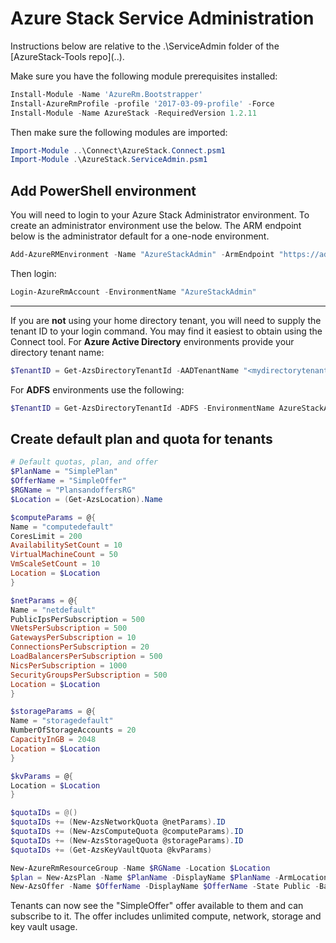 # Azure Stack Service Administration

Instructions below are relative to the .\ServiceAdmin folder of the [AzureStack-Tools repo](..\).

Make sure you have the following module prerequisites installed:

```powershell
Install-Module -Name 'AzureRm.Bootstrapper'
Install-AzureRmProfile -profile '2017-03-09-profile' -Force
Install-Module -Name AzureStack -RequiredVersion 1.2.11
```

Then make sure the following modules are imported:

```powershell
Import-Module ..\Connect\AzureStack.Connect.psm1
Import-Module .\AzureStack.ServiceAdmin.psm1
```

## Add PowerShell environment

You will need to login to your Azure Stack Administrator environment. To create an administrator environment use the below. The ARM endpoint below is the administrator default for a one-node environment.

```powershell
Add-AzureRMEnvironment -Name "AzureStackAdmin" -ArmEndpoint "https://adminmanagement.local.azurestack.external"
```

Then login:

```powershell
Login-AzureRmAccount -EnvironmentName "AzureStackAdmin" 
```
----
If you are **not** using your home directory tenant, you will need to supply the tenant ID to your login command. You may find it easiest to obtain using the Connect tool. For **Azure Active Directory** environments provide your directory tenant name:

```powershell
$TenantID = Get-AzsDirectoryTenantId -AADTenantName "<mydirectorytenant>.onmicrosoft.com" -EnvironmentName AzureStackAdmin
```

For **ADFS** environments use the following:

```powershell
$TenantID = Get-AzsDirectoryTenantId -ADFS -EnvironmentName AzureStackAdmin
```


## Create default plan and quota for tenants

```powershell
# Default quotas, plan, and offer
$PlanName = "SimplePlan"
$OfferName = "SimpleOffer"
$RGName = "PlansandoffersRG"
$Location = (Get-AzsLocation).Name

$computeParams = @{
Name = "computedefault"
CoresLimit = 200
AvailabilitySetCount = 10
VirtualMachineCount = 50
VmScaleSetCount = 10
Location = $Location
}

$netParams = @{
Name = "netdefault"
PublicIpsPerSubscription = 500
VNetsPerSubscription = 500
GatewaysPerSubscription = 10
ConnectionsPerSubscription = 20
LoadBalancersPerSubscription = 500
NicsPerSubscription = 1000
SecurityGroupsPerSubscription = 500
Location = $Location
}

$storageParams = @{
Name = "storagedefault"
NumberOfStorageAccounts = 20
CapacityInGB = 2048
Location = $Location
}

$kvParams = @{
Location = $Location
}

$quotaIDs = @()
$quotaIDs += (New-AzsNetworkQuota @netParams).ID
$quotaIDs += (New-AzsComputeQuota @computeParams).ID
$quotaIDs += (New-AzsStorageQuota @storageParams).ID
$quotaIDs += (Get-AzsKeyVaultQuota @kvParams)

New-AzureRmResourceGroup -Name $RGName -Location $Location
$plan = New-AzsPlan -Name $PlanName -DisplayName $PlanName -ArmLocation $Location -ResourceGroupName $RGName -QuotaIds $QuotaIDs
New-AzsOffer -Name $OfferName -DisplayName $OfferName -State Public -BasePlanIds $plan.Id -ResourceGroupName $RGName -ArmLocation $Location 
```

Tenants can now see the "SimpleOffer" offer available to them and can subscribe to it. The offer includes unlimited compute, network, storage and key vault usage.
